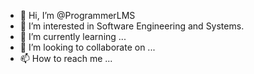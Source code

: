 - 👋 Hi, I’m @ProgrammerLMS
- 👀 I’m interested in Software Engineering and Systems.
- 🌱 I’m currently learning ...
- 💞️ I’m looking to collaborate on ...
- 📫 How to reach me ...

<!---
ProgrammerLMS/ProgrammerLMS is a ✨ special ✨ repository because its `README.md` (this file) appears on your GitHub profile.
You can click the Preview link to take a look at your changes.
--->
